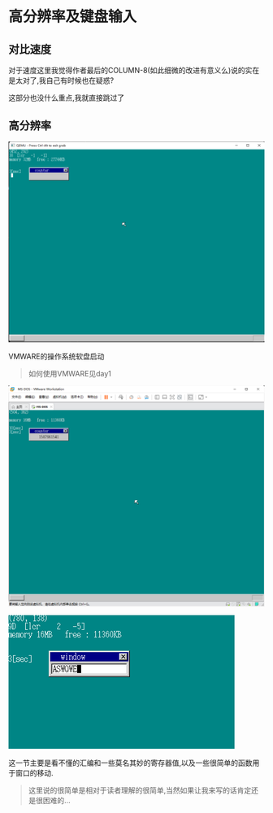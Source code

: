 


# 高分辨率及键盘输入

## 对比速度

对于速度这里我觉得作者最后的COLUMN-8(如此细微的改进有意义么)说的实在是太对了,我自己有时候也在疑惑?

这部分也没什么重点,我就直接跳过了

## 高分辨率

![20220713184339](https://raw.githubusercontent.com/learner-lu/picbed/master/20220713184339.png)

VMWARE的操作系统软盘启动

> 如何使用VMWARE见day1

![20220713190537](https://raw.githubusercontent.com/learner-lu/picbed/master/20220713190537.png)

![20220713213655](https://raw.githubusercontent.com/learner-lu/picbed/master/20220713213655.png)

这一节主要是看不懂的汇编和一些莫名其妙的寄存器值,以及一些很简单的函数用于窗口的移动.

> 这里说的很简单是相对于读者理解的很简单,当然如果让我来写的话肯定还是很困难的...